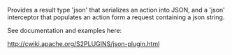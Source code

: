 Provides a result type 'json' that serializes an action into JSON, and a 'json' interceptor that populates an action form a request containing a json string.

See documentation and examples here:

http://cwiki.apache.org/S2PLUGINS/json-plugin.html